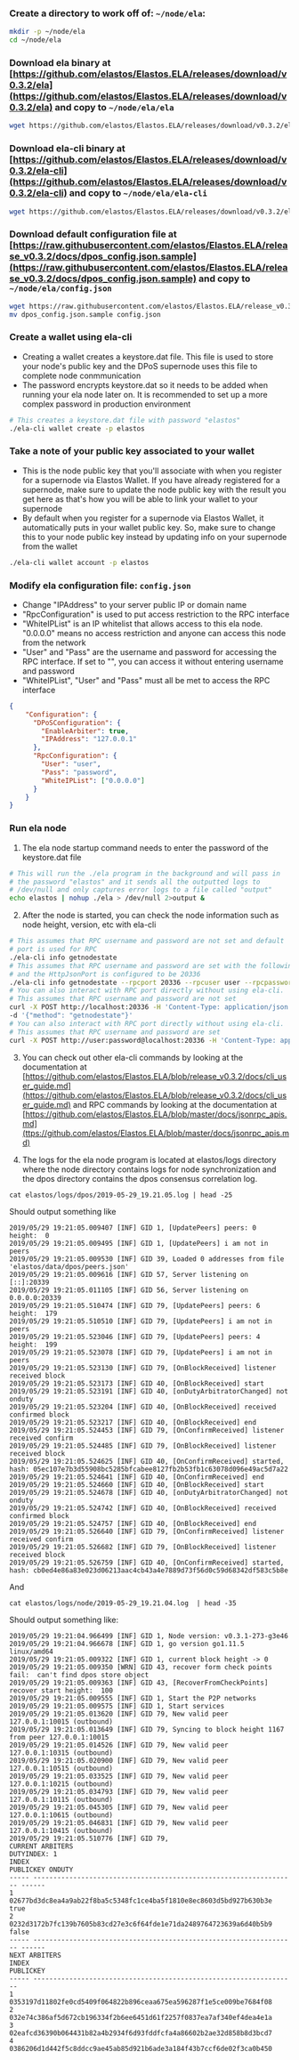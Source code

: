 ### Create a directory to work off of: `~/node/ela`:
```bash
mkdir -p ~/node/ela
cd ~/node/ela
```
### Download ela binary at [https://github.com/elastos/Elastos.ELA/releases/download/v0.3.2/ela](https://github.com/elastos/Elastos.ELA/releases/download/v0.3.2/ela) and copy to `~/node/ela/ela`
```bash
wget https://github.com/elastos/Elastos.ELA/releases/download/v0.3.2/ela
```
### Download ela-cli binary at [https://github.com/elastos/Elastos.ELA/releases/download/v0.3.2/ela-cli](https://github.com/elastos/Elastos.ELA/releases/download/v0.3.2/ela-cli) and copy to `~/node/ela/ela-cli`
```bash
wget https://github.com/elastos/Elastos.ELA/releases/download/v0.3.2/ela-cli
```
### Download default configuration file at [https://raw.githubusercontent.com/elastos/Elastos.ELA/release_v0.3.2/docs/dpos_config.json.sample](https://raw.githubusercontent.com/elastos/Elastos.ELA/release_v0.3.2/docs/dpos_config.json.sample) and copy to `~/node/ela/config.json`
```bash
wget https://raw.githubusercontent.com/elastos/Elastos.ELA/release_v0.3.2/docs/dpos_config.json.sample
mv dpos_config.json.sample config.json
```
### Create a wallet using ela-cli
- Creating a wallet creates a keystore.dat file. This file is used to store your node's public key and the DPoS supernode uses this file to complete node conmmunication
- The password encrypts keystore.dat so it needs to be added when running your ela node later on. It is recommended to set up a more complex password in production environment
```bash
# This creates a keystore.dat file with password "elastos"
./ela-cli wallet create -p elastos 
```
### Take a note of your public key associated to your wallet
- This is the node public key that you'll associate with when you register for a supernode via Elastos Wallet. If you have already registered for a supernode, make sure to update the node public key with the result you get here as that's how you will be able to link your wallet to your supernode
- By default when you register for a supernode via Elastos Wallet, it automatically puts in your wallet public key. So, make sure to change this to your node public key instead by updating info on your supernode from the wallet
```bash
./ela-cli wallet account -p elastos
```
### Modify ela configuration file: `config.json`
- Change "IPAddress" to your server public IP or domain name
- "RpcConfiguration" is used to put access restriction to the RPC interface
- "WhiteIPList" is an IP whitelist that allows access to this ela node. "0.0.0.0" means no access restriction and anyone can access this node from the network
- "User" and "Pass" are the username and password for accessing the RPC interface. If set to "", you can access it without entering username and password
- "WhiteIPList", "User" and "Pass" must all be met to access the RPC interface
```json
{
    "Configuration": {
      "DPoSConfiguration": {
        "EnableArbiter": true,
        "IPAddress": "127.0.0.1"
      },
      "RpcConfiguration": {
        "User": "user",
        "Pass": "password",
        "WhiteIPList": ["0.0.0.0"]
      }
    }
}
```
### Run ela node 
1. The ela node startup command needs to enter the password of the keystore.dat file
```bash
# This will run the ./ela program in the background and will pass in
# the password "elastos" and it sends all the outputted logs to 
# /dev/null and only captures error logs to a file called "output"
echo elastos | nohup ./ela > /dev/null 2>output & 
```
2. After the node is started, you can check the node information such as node height, version, etc with ela-cli
```bash
# This assumes that RPC username and password are not set and default
# port is used for RPC
./ela-cli info getnodestate
# This assumes that RPC username and password are set with the following
# and the HttpJsonPort is configured to be 20336
./ela-cli info getnodestate --rpcport 20336 --rpcuser user --rpcpassword password
# You can also interact with RPC port directly without using ela-cli. 
# This assumes that RPC username and password are not set
curl -X POST http://localhost:20336 -H 'Content-Type: application/json' \
-d '{"method": "getnodestate"}'
# You can also interact with RPC port directly without using ela-cli. 
# This assumes that RPC username and password are set
curl -X POST http://user:password@localhost:20336 -H 'Content-Type: application/json' -d '{"method": "getnodestate"}'
```
3. You can check out other ela-cli commands by looking at the documentation at [https://github.com/elastos/Elastos.ELA/blob/release_v0.3.2/docs/cli_user_guide.md](https://github.com/elastos/Elastos.ELA/blob/release_v0.3.2/docs/cli_user_guide.md) and RPC commands by looking at the documentation at [https://github.com/elastos/Elastos.ELA/blob/master/docs/jsonrpc_apis.md](ttps://github.com/elastos/Elastos.ELA/blob/master/docs/jsonrpc_apis.md)

4. The logs for the ela node program is located at elastos/logs directory where the node directory contains logs for node synchronization and the dpos directory contains the dpos consensus correlation log. 

```
cat elastos/logs/dpos/2019-05-29_19.21.05.log | head -25
```

Should output something like 
```
2019/05/29 19:21:05.009407 [INF] GID 1, [UpdatePeers] peers: 0  height:  0
2019/05/29 19:21:05.009495 [INF] GID 1, [UpdatePeers] i am not in peers
2019/05/29 19:21:05.009530 [INF] GID 39, Loaded 0 addresses from file 'elastos/data/dpos/peers.json'
2019/05/29 19:21:05.009616 [INF] GID 57, Server listening on [::]:20339
2019/05/29 19:21:05.011105 [INF] GID 56, Server listening on 0.0.0.0:20339
2019/05/29 19:21:05.510474 [INF] GID 79, [UpdatePeers] peers: 6  height:  179
2019/05/29 19:21:05.510510 [INF] GID 79, [UpdatePeers] i am not in peers
2019/05/29 19:21:05.523046 [INF] GID 79, [UpdatePeers] peers: 4  height:  199
2019/05/29 19:21:05.523078 [INF] GID 79, [UpdatePeers] i am not in peers
2019/05/29 19:21:05.523130 [INF] GID 79, [OnBlockReceived] listener received block
2019/05/29 19:21:05.523173 [INF] GID 40, [OnBlockReceived] start
2019/05/29 19:21:05.523191 [INF] GID 40, [onDutyArbitratorChanged] not onduty
2019/05/29 19:21:05.523204 [INF] GID 40, [OnBlockReceived] received confirmed block
2019/05/29 19:21:05.523217 [INF] GID 40, [OnBlockReceived] end
2019/05/29 19:21:05.524453 [INF] GID 79, [OnConfirmReceived] listener received confirm
2019/05/29 19:21:05.524485 [INF] GID 79, [OnBlockReceived] listener received block
2019/05/29 19:21:05.524625 [INF] GID 40, [OnConfirmReceived] started, hash: 05ec107e7b3d55908bc5285bfcabee8127fb2b53fb1c63078d096e49ac5d7a22
2019/05/29 19:21:05.524641 [INF] GID 40, [OnConfirmReceived] end
2019/05/29 19:21:05.524660 [INF] GID 40, [OnBlockReceived] start
2019/05/29 19:21:05.524678 [INF] GID 40, [onDutyArbitratorChanged] not onduty
2019/05/29 19:21:05.524742 [INF] GID 40, [OnBlockReceived] received confirmed block
2019/05/29 19:21:05.524757 [INF] GID 40, [OnBlockReceived] end
2019/05/29 19:21:05.526640 [INF] GID 79, [OnConfirmReceived] listener received confirm
2019/05/29 19:21:05.526682 [INF] GID 79, [OnBlockReceived] listener received block
2019/05/29 19:21:05.526759 [INF] GID 40, [OnConfirmReceived] started, hash: cb0ed4e86a83e023d06213aac4cb43a4e7889d73f56d0c59d68342df583c5b8e
```

And 

```
cat elastos/logs/node/2019-05-29_19.21.04.log  | head -35
```

Should output something like:

```
2019/05/29 19:21:04.966499 [INF] GID 1, Node version: v0.3.1-273-g3e46
2019/05/29 19:21:04.966678 [INF] GID 1, go version go1.11.5 linux/amd64
2019/05/29 19:21:05.009322 [INF] GID 1, current block height -> 0
2019/05/29 19:21:05.009350 [WRN] GID 43, recover form check points fail:  can't find dpos store object
2019/05/29 19:21:05.009363 [INF] GID 43, [RecoverFromCheckPoints] recover start height:  100
2019/05/29 19:21:05.009555 [INF] GID 1, Start the P2P networks
2019/05/29 19:21:05.009575 [INF] GID 1, Start services
2019/05/29 19:21:05.013620 [INF] GID 79, New valid peer 127.0.0.1:10015 (outbound)
2019/05/29 19:21:05.013649 [INF] GID 79, Syncing to block height 1167 from peer 127.0.0.1:10015
2019/05/29 19:21:05.014526 [INF] GID 79, New valid peer 127.0.0.1:10315 (outbound)
2019/05/29 19:21:05.020900 [INF] GID 79, New valid peer 127.0.0.1:10515 (outbound)
2019/05/29 19:21:05.033525 [INF] GID 79, New valid peer 127.0.0.1:10215 (outbound)
2019/05/29 19:21:05.034793 [INF] GID 79, New valid peer 127.0.0.1:10115 (outbound)
2019/05/29 19:21:05.045305 [INF] GID 79, New valid peer 127.0.0.1:10615 (outbound)
2019/05/29 19:21:05.046831 [INF] GID 79, New valid peer 127.0.0.1:10415 (outbound)
2019/05/29 19:21:05.510776 [INF] GID 79, 
CURRENT ARBITERS
DUTYINDEX: 1
INDEX                                                          PUBLICKEY ONDUTY 
----- ------------------------------------------------------------------ ------
1     02677bd3dc8ea4a9ab22f8ba5c5348fc1ce4ba5f1810e8ec8603d5bd927b630b3e   true
2     0232d3172b7fc139b7605b83cd27e3c6f64fde1e71da2489764723639a6d40b5b9  false
----- ------------------------------------------------------------------ ------
NEXT ARBITERS
INDEX                                                          PUBLICKEY
----- ------------------------------------------------------------------
1     0353197d11802fe0cd5409f064822b896ceaa675ea596287f1e5ce009be7684f08
2     032e74c386af5d672cb196334f2b6ee6451d61f2257f0837ea7af340ef4dea4e1a
3     02eafcd36390b064431b82a4b2934f6d93fddfcfa4a86602b2ae32d858b8d3bcd7
4     0386206d1d442f5c8ddcc9ae45ab85d921b6ade3a184f43b7ccf6de02f3ca0b450
```